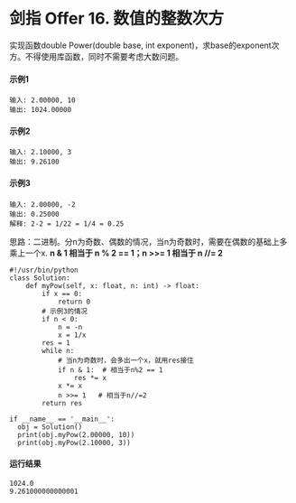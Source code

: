 # 剑指 Offer 16. 数值的整数次方
实现函数double Power(double base, int exponent)，求base的exponent次方。不得使用库函数，同时不需要考虑大数问题。

#### 示例1
    输入: 2.00000, 10
    输出: 1024.00000
   
#### 示例2
    输入: 2.10000, 3
    输出: 9.26100
    
#### 示例3
    输入: 2.00000, -2
    输出: 0.25000
    解释: 2-2 = 1/22 = 1/4 = 0.25
    
思路：二进制。分n为奇数、偶数的情况，当n为奇数时，需要在偶数的基础上多乘上一个x. **n & 1 相当于 n % 2 == 1；n >>= 1 相当于 n //= 2**

    #!/usr/bin/python
    class Solution:
        def myPow(self, x: float, n: int) -> float:
            if x == 0:
                return 0
            # 示例3的情况
            if n < 0:
                n = -n
                x = 1/x
            res = 1
            while n:
                # 当n为奇数时，会多出一个x，就用res接住
                if n & 1:  # 相当于n%2 == 1
                    res *= x
                x *= x
                n >>= 1   # 相当于n//=2
            return res

    if __name__ == '__main__':
      obj = Solution()
      print(obj.myPow(2.00000, 10))
      print(obj.myPow(2.10000, 3))

#### 运行结果
    1024.0
    9.261000000000001
